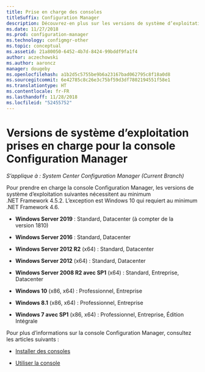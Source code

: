 ```yaml
---
title: Prise en charge des consoles
titleSuffix: Configuration Manager
description: Découvrez-en plus sur les versions de système d’exploitation sur lesquelles vous pouvez installer la console Configuration Manager.
ms.date: 11/27/2018
ms.prod: configuration-manager
ms.technology: configmgr-other
ms.topic: conceptual
ms.assetid: 21a80050-6452-4b7d-8424-99bddf9fa1f4
author: aczechowski
ms.author: aaroncz
manager: dougeby
ms.openlocfilehash: a1b2d5c5755be9b6a23167bad062795c8f18a0d8
ms.sourcegitcommit: 6e42785c8c26e3c75bf59d3df7802194551f58e1
ms.translationtype: HT
ms.contentlocale: fr-FR
ms.lasthandoff: 11/28/2018
ms.locfileid: "52455752"
---
```

# <a name="supported-os-versions-for-configuration-manager-consoles"></a>Versions de système d’exploitation prises en charge pour la console Configuration Manager

*S’applique à : System Center Configuration Manager (Current Branch)*


Pour prendre en charge la console Configuration Manager, les versions de système d’exploitation suivantes nécessitent au minimum .NET Framework 4.5.2. L’exception est Windows 10 qui requiert au minimum .NET Framework 4.6.  

- **Windows Server 2019** : Standard, Datacenter (à compter de la version 1810)  

-   **Windows Server 2016** : Standard, Datacenter  

-   **Windows Server 2012 R2** (x64) : Standard, Datacenter  

-   **Windows Server 2012** (x64) : Standard, Datacenter  

-   **Windows Server 2008 R2 avec SP1** (x64) : Standard, Entreprise, Datacenter  

-   **Windows 10** (x86, x64) : Professionnel, Entreprise  

-   **Windows 8.1** (x86, x64) : Professionnel, Entreprise  

-   **Windows 7 avec SP1** (x86, x64) : Professionnel, Entreprise, Édition Intégrale  


Pour plus d’informations sur la console Configuration Manager, consultez les articles suivants :

- [Installer des consoles](/sccm/core/servers/deploy/install/install-consoles)  

- [Utiliser la console](/sccm/core/servers/manage/admin-console)  

